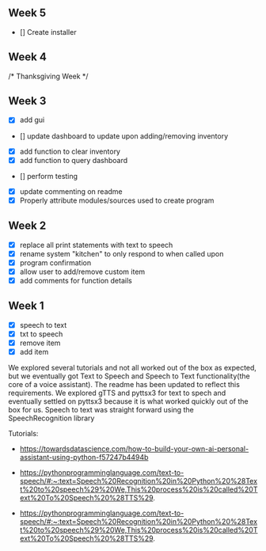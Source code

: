 ## Week 5

- [] Create installer
## Week 4

/* Thanksgiving Week */
## Week 3

- [x] add gui
- [] update dashboard to update upon adding/removing inventory
- [x] add function to clear inventory
- [x] add function to query dashboard
- [] perform testing
- [x] update commenting on readme
- [X] Properly attribute modules/sources used to create program
## Week 2 

- [x] replace all print statements with text to speech
- [x] rename system "kitchen" to only respond to when called upon
- [x] program confirmation
- [x] allow user to add/remove custom item
- [x] add comments for function details 

## Week 1

- [x] speech to text
- [x] txt to speech
- [x] remove item
- [x] add item

We explored several tutorials and not all worked out of the box as expected, but we eventually got Text to Speech and Speech to Text functionality(the core of a voice assistant). The readme has been updated to reflect this requirements. We explored gTTS and pyttsx3 for text to spech and eventually settled on pyttsx3 because it is what worked quickly out of the box for us. Speech to text was straight forward using the SpeechRecognition library

Tutorials:

 - https://towardsdatascience.com/how-to-build-your-own-ai-personal-assistant-using-python-f57247b4494b

 - https://pythonprogramminglanguage.com/text-to-speech/#:~:text=Speech%20Recognition%20in%20Python%20%28Text%20to%20speech%29%20We,This%20process%20is%20called%20Text%20To%20Speech%20%28TTS%29.

 - https://pythonprogramminglanguage.com/text-to-speech/#:~:text=Speech%20Recognition%20in%20Python%20%28Text%20to%20speech%29%20We,This%20process%20is%20called%20Text%20To%20Speech%20%28TTS%29.

